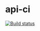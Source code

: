 # api-ci
[![Build status](https://ci.appveyor.com/api/projects/status/ad6lmdc9utvvejf3?svg=true)](https://ci.appveyor.com/project/mkorolkova311/api-ci)
